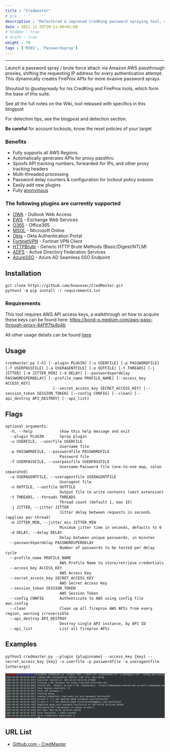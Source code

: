 ```yaml
---
title : "Credmaster"
# pre : ' '
description : "Refactored & improved CredKing password spraying tool, uses FireProx APIs to rotate IP addresses, stay anonymous, and beat throttling."
date : 2021-11-29T20:11:46+01:00
# hidden : true
# draft : true
weight : 70
tags : ['M365', 'Passwordspray']
---
```


---

Launch a password spray / brute force attach via Amazon AWS passthrough proxies, shifting the requesting IP address for every authentication attempt. This dynamically creates FireProx APIs for more evasive password sprays.

Shoutout to @ustayready for his CredKing and FireProx tools, which form the base of this suite.

See all the full notes on the Wiki, tool released with specifics in this blogpost

For detection tips, see the blogpost and detection section.

**Be careful** for account lockouts, know the reset policies of your target

### Benefits

- Fully supports all AWS Regions
- Automatically generates APIs for proxy passthru
- Spoofs API tracking numbers, forwarded-for IPs, and other proxy tracking headers
- Multi-threaded processing
- Password delay counters & configuration for lockout policy evasion
- Easily add new plugins
- Fully [anonymous](https://github.com/knavesec/CredMaster/wiki/Anonymity)

### The following plugins are currently supported

- [OWA](https://github.com/knavesec/CredMaster/wiki/OWA) - Outlook Web Access
- [EWS](https://github.com/knavesec/CredMaster/wiki/EWS) - Exchange Web Services
- [O365](https://github.com/knavesec/CredMaster/wiki/O365) - Office365
- [MSOL](https://github.com/knavesec/CredMaster/wiki/MSOL) - Microsoft Online
- [Okta](https://github.com/knavesec/CredMaster/wiki/Okta) - Okta Authentication Portal
- [FortinetVPN](https://github.com/knavesec/CredMaster/wiki/FortinetVPN) - Fortinet VPN Client
- [HTTPBrute](https://github.com/knavesec/CredMaster/wiki/HTTPBrute) - Generic HTTP Brute Methods (Basic/Digest/NTLM)
- [ADFS](https://github.com/knavesec/CredMaster/wiki/ADFS) - Active Directory Federation Services
- [AzureSSO](https://github.com/knavesec/CredMaster/wiki/AzureSSO) - Azure AD Seamless SSO Endpoint

## Installation

```plain
git clone https://github.com/knavesec/CredMaster.git
python3 -m pip install -r requirements.txt
```

### Requirements

This tool requires AWS API access keys, a walkthrough on how to acquire these keys can be found here: <https://bond-o.medium.com/aws-pass-through-proxy-84f1f7fa4b4b>

All other usage details can be found [here](https://github.com/knavesec/CredMaster/wiki/Usage)

## Usage

```plain
credmaster.py [-h] [--plugin PLUGIN] [-u USERFILE] [-p PASSWORDFILE] [-f USERPASSFILE] [-a USERAGENTFILE] [-o OUTFILE] [-t THREADS] [-j JITTER] [-m JITTER_MIN] [-d DELAY] [--passwordsperdelay PASSWORDSPERDELAY] [--profile_name PROFILE_NAME] [--access_key ACCESS_KEY]
                     [--secret_access_key SECRET_ACCESS_KEY] [--session_token SESSION_TOKEN] [--config CONFIG] [--clean] [--api_destroy API_DESTROY] [--api_list]
```

## Flags

```plain
optional arguments:
  -h, --help            show this help message and exit
  --plugin PLUGIN       Spray plugin
  -u USERFILE, --userfile USERFILE
                        Username file
  -p PASSWORDFILE, --passwordfile PASSWORDFILE
                        Password file
  -f USERPASSFILE, --userpassfile USERPASSFILE
                        Username-Password file (one-to-one map, colon separated)
  -a USERAGENTFILE, --useragentfile USERAGENTFILE
                        Useragent file
  -o OUTFILE, --outfile OUTFILE
                        Output file to write contents (omit extension)
  -t THREADS, --threads THREADS
                        Thread count (default 1, max 15)
  -j JITTER, --jitter JITTER
                        Jitter delay between requests in seconds (applies per-thread)
  -m JITTER_MIN, --jitter_min JITTER_MIN
                        Minimum jitter time in seconds, defaults to 0
  -d DELAY, --delay DELAY
                        Delay between unique passwords, in minutes
  --passwordsperdelay PASSWORDSPERDELAY
                        Number of passwords to be tested per delay cycle
  --profile_name PROFILE_NAME
                        AWS Profile Name to store/retrieve credentials
  --access_key ACCESS_KEY
                        AWS Access Key
  --secret_access_key SECRET_ACCESS_KEY
                        AWS Secret Access Key
  --session_token SESSION_TOKEN
                        AWS Session Token
  --config CONFIG       Authenticate to AWS using config file aws.config
  --clean               Clean up all fireprox AWS APIs from every region, warning irreversible
  --api_destroy API_DESTROY
                        Destroy single API instance, by API ID
  --api_list            List all fireprox APIs
```

## Examples

```plain
python3 credmaster.py --plugin {pluginname} --access_key {key} --secret_access_key {key} -u userfile -p passwordfile -a useragentfile {otherargs}
```

![Example](images/example.png)

## URL List

- [Github.com - CredMaster](https://github.com/knavesec/CredMaster)

